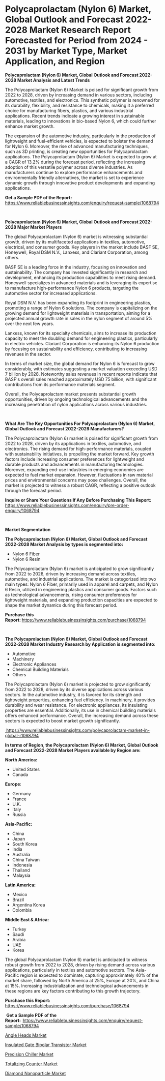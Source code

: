 <p><h1>Polycaprolactam (Nylon 6) Market, Global Outlook and Forecast 2022-2028 Market Research Report Forecasted for Period from 2024 -  2031 by Market Type, Market Application, and Region</h1></p><p><strong>Polycaprolactam (Nylon 6) Market, Global Outlook and Forecast 2022-2028 Market Analysis and Latest Trends</strong></p>
<p><p>The Polycaprolactam (Nylon 6) Market is poised for significant growth from 2022 to 2028, driven by increasing demand in various sectors, including automotive, textiles, and electronics. This synthetic polymer is renowned for its durability, flexibility, and resistance to chemicals, making it a preferred choice for manufacturing fibers, plastics, and various industrial applications. Recent trends indicate a growing interest in sustainable materials, leading to innovations in bio-based Nylon 6, which could further enhance market growth.</p><p>The expansion of the automotive industry, particularly in the production of lightweight and fuel-efficient vehicles, is expected to bolster the demand for Nylon 6. Moreover, the rise of advanced manufacturing techniques, such as 3D printing, is creating new opportunities for Polycaprolactam applications. The Polycaprolactam (Nylon 6) Market is expected to grow at a CAGR of 13.2% during the forecast period, reflecting the increasing adoption of this versatile polymer across diverse industries. As manufacturers continue to explore performance enhancements and environmentally friendly alternatives, the market is set to experience dynamic growth through innovative product developments and expanding applications.</p></p>
<p><strong>Get a Sample PDF of the Report:&nbsp;</strong> <a href="https://www.reliablebusinessinsights.com/enquiry/request-sample/1068794">https://www.reliablebusinessinsights.com/enquiry/request-sample/1068794</a></p>
<p>&nbsp;</p>
<p><strong>Polycaprolactam (Nylon 6) Market, Global Outlook and Forecast 2022-2028 Major Market Players</strong></p>
<p><p>The global Polycaprolactam (Nylon 6) market is witnessing substantial growth, driven by its multifaceted applications in textiles, automotive, electrical, and consumer goods. Key players in the market include BASF SE, Honeywell, Royal DSM N.V., Lanxess, and Clariant Corporation, among others.</p><p>BASF SE is a leading force in the industry, focusing on innovation and sustainability. The company has invested significantly in research and development, enhancing its production capabilities to meet rising demand. Honeywell specializes in advanced materials and is leveraging its expertise to manufacture high-performance Nylon 6 products, targeting the automotive sector for increased applications.</p><p>Royal DSM N.V. has been expanding its footprint in engineering plastics, promoting a range of Nylon 6 solutions. The company is capitalizing on the growing demand for lightweight materials in transportation, aiming for a projected annual growth rate in sales in the nylon segment of around 5% over the next few years.</p><p>Lanxess, known for its specialty chemicals, aims to increase its production capacity to meet the doubling demand for engineering plastics, particularly in electric vehicles. Clariant Corporation is enhancing its Nylon 6 production by focusing on sustainability and efficiency, contributing to increasing revenues in the sector.</p><p>In terms of market size, the global demand for Nylon 6 is forecast to grow considerably, with estimates suggesting a market valuation exceeding USD 7 billion by 2028. Noteworthy sales revenues in recent reports indicate that BASF's overall sales reached approximately USD 75 billion, with significant contributions from its performance materials segment.</p><p>Overall, the Polycaprolactam market presents substantial growth opportunities, driven by ongoing technological advancements and the increasing penetration of nylon applications across various industries.</p></p>
<p>&nbsp;</p>
<p><strong>What Are The Key Opportunities For Polycaprolactam (Nylon 6) Market, Global Outlook and Forecast 2022-2028 Manufacturers?</strong></p>
<p><p>The Polycaprolactam (Nylon 6) market is poised for significant growth from 2022 to 2028, driven by its applications in textiles, automotive, and electronics. The rising demand for high-performance materials, coupled with sustainability initiatives, is propelling the market forward. Key growth factors include increasing consumer preferences for lightweight and durable products and advancements in manufacturing technologies. Moreover, expanding end-use industries in emerging economies are expected to fuel market expansion. However, fluctuations in raw material prices and environmental concerns may pose challenges. Overall, the market is projected to witness a robust CAGR, reflecting a positive outlook through the forecast period.</p></p>
<p><strong>Inquire or Share Your Questions If Any Before Purchasing This Report:</strong> <a href="https://www.reliablebusinessinsights.com/enquiry/pre-order-enquiry/1068794">https://www.reliablebusinessinsights.com/enquiry/pre-order-enquiry/1068794</a></p>
<p>&nbsp;</p>
<p><strong>Market Segmentation</strong></p>
<p><strong>The Polycaprolactam (Nylon 6) Market, Global Outlook and Forecast 2022-2028 Market Analysis by types is segmented into:</strong></p>
<p><ul><li>Nylon 6 Fiber</li><li>Nylon 6 Resin</li></ul></p>
<p><p>The Polycaprolactam (Nylon 6) market is anticipated to grow significantly from 2022 to 2028, driven by increasing demand across textiles, automotive, and industrial applications. The market is categorized into two main types: Nylon 6 Fiber, primarily used in apparel and carpets, and Nylon 6 Resin, utilized in engineering plastics and consumer goods. Factors such as technological advancements, rising consumer preferences for lightweight materials, and expanding production capacities are expected to shape the market dynamics during this forecast period.</p></p>
<p><strong>Purchase this Report:&nbsp;</strong><a href="https://www.reliablebusinessinsights.com/purchase/1068794">https://www.reliablebusinessinsights.com/purchase/1068794</a></p>
<p>&nbsp;</p>
<p><strong>The Polycaprolactam (Nylon 6) Market, Global Outlook and Forecast 2022-2028 Market Industry Research by Application is segmented into:</strong></p>
<p><ul><li>Automotive</li><li>Machinery</li><li>Electronic Appliances</li><li>Chemical Building Materials</li><li>Others</li></ul></p>
<p><p>The Polycaprolactam (Nylon 6) market is projected to grow significantly from 2022 to 2028, driven by its diverse applications across various sectors. In the automotive industry, it is favored for its strength and lightweight properties, enhancing fuel efficiency. In machinery, it provides durability and wear resistance. For electronic appliances, its insulating properties are essential. Additionally, its use in chemical building materials offers enhanced performance. Overall, the increasing demand across these sectors is expected to boost market growth significantly.</p></p>
<p><a href="https://www.reliablebusinessinsights.com/polycaprolactam-market-in-global-r1068794">&nbsp;https://www.reliablebusinessinsights.com/polycaprolactam-market-in-global-r1068794</a></p>
<p><strong>In terms of Region, the Polycaprolactam (Nylon 6) Market, Global Outlook and Forecast 2022-2028 Market Players available by Region are:</strong></p>
<p>
    <p> <strong> North America: </strong>
        <ul>
            <li>United States</li>
            <li>Canada</li>
        </ul>
        </p> 
    <p> <strong> Europe: </strong>
        <ul>
            <li>Germany</li>
            <li>France</li>
            <li>U.K.</li>
            <li>Italy</li>
            <li>Russia</li>
        </ul>
        </p> 
    <p> <strong> Asia-Pacific: </strong>
        <ul>
            <li>China</li>
            <li>Japan</li>
            <li>South Korea</li>
            <li>India</li>
            <li>Australia</li>
            <li>China Taiwan</li>
            <li>Indonesia</li>
            <li>Thailand</li>
            <li>Malaysia</li>
        </ul>
        </p> 
    <p> <strong> Latin America: </strong>
        <ul>
            <li>Mexico</li>
            <li>Brazil</li>
            <li>Argentina Korea</li>
            <li>Colombia</li>
        </ul>
        </p> 
    <p> <strong> Middle East & Africa: </strong>
        <ul>
            <li>Turkey</li>
            <li>Saudi</li>
            <li>Arabia</li>
            <li>UAE</li>
            <li>Korea</li>
        </ul>
    </p>
    </p>
<p><p>The global Polycaprolactam (Nylon 6) market is anticipated to witness robust growth from 2022 to 2028, driven by rising demand across various applications, particularly in textiles and automotive sectors. The Asia-Pacific region is expected to dominate, capturing approximately 40% of the market share, followed by North America at 25%, Europe at 20%, and China at 15%. Increasing industrialization and technological advancements in these regions are key factors contributing to this growth trajectory.</p></p>
<p><strong>Purchase this Report: </strong><a href="https://www.reliablebusinessinsights.com/purchase/1068794">https://www.reliablebusinessinsights.com/purchase/1068794</a></p>
<p>&nbsp;<strong>Get a Sample PDF of the Report:&nbsp;&nbsp;</strong><a href="https://www.reliablebusinessinsights.com/enquiry/request-sample/1068794">https://www.reliablebusinessinsights.com/enquiry/request-sample/1068794</a></p>
<p><strong></strong></p>
<p><p><a href="https://www.linkedin.com/pulse/angle-heads-market-trends-strategic-insights-2024-2031-3bxpf?trackingId=4IrEMgEXQmqmDJW42dxOxg%3D%3D">Angle Heads Market</a></p><p><a href="https://www.linkedin.com/pulse/global-insulated-gate-bipolar-transistor-industry-analysis-dkepe?trackingId=WUckzFzvR0CtEfL5ooQmqQ%3D%3D">Insulated Gate Bipolar Transistor Market</a></p><p><a href="https://medium.com/@trameciabutler45/what-is-precision-chiller-market-8452545b062a?postPublishedType=initial">Precision Chiller Market</a></p><p><a href="https://medium.com/@trameciabutler45/the-totalizing-counter-market-has-witnessed-significant-growth-in-recent-years-and-this-trend-is-62480bea53e8">Totalizing Counter Market</a></p><p><a href="https://issuu.com/reportprime-2/docs/diamond-nanoparticle-market-size-20_e1e793a0d1d726">Diamond Nanoparticle Market</a></p></p>